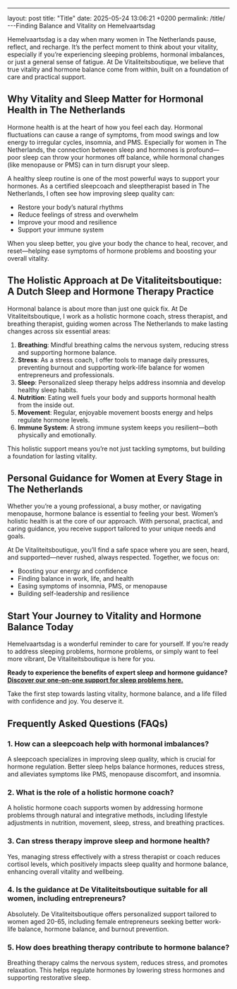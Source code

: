 ---
layout: post
title: "Title"
date: 2025-05-24 13:06:21 +0200
permalink: /title/
---Finding Balance and Vitality on Hemelvaartsdag

Hemelvaartsdag is a day when many women in The Netherlands pause, reflect, and recharge. It’s the perfect moment to think about your vitality, especially if you’re experiencing sleeping problems, hormonal imbalances, or just a general sense of fatigue. At De Vitaliteitsboutique, we believe that true vitality and hormone balance come from within, built on a foundation of care and practical support.

## Why Vitality and Sleep Matter for Hormonal Health in The Netherlands

Hormone health is at the heart of how you feel each day. Hormonal fluctuations can cause a range of symptoms, from mood swings and low energy to irregular cycles, insomnia, and PMS. Especially for women in The Netherlands, the connection between sleep and hormones is profound—poor sleep can throw your hormones off balance, while hormonal changes (like menopause or PMS) can in turn disrupt your sleep.

A healthy sleep routine is one of the most powerful ways to support your hormones. As a certified sleepcoach and sleeptherapist based in The Netherlands, I often see how improving sleep quality can:

- Restore your body’s natural rhythms
- Reduce feelings of stress and overwhelm
- Improve your mood and resilience
- Support your immune system

When you sleep better, you give your body the chance to heal, recover, and reset—helping ease symptoms of hormone problems and boosting your overall vitality.

## The Holistic Approach at De Vitaliteitsboutique: A Dutch Sleep and Hormone Therapy Practice

Hormonal balance is about more than just one quick fix. At De Vitaliteitsboutique, I work as a holistic hormone coach, stress therapist, and breathing therapist, guiding women across The Netherlands to make lasting changes across six essential areas:

1. **Breathing**: Mindful breathing calms the nervous system, reducing stress and supporting hormone balance.
2. **Stress**: As a stress coach, I offer tools to manage daily pressures, preventing burnout and supporting work-life balance for women entrepreneurs and professionals.
3. **Sleep**: Personalized sleep therapy helps address insomnia and develop healthy sleep habits.
4. **Nutrition**: Eating well fuels your body and supports hormonal health from the inside out.
5. **Movement**: Regular, enjoyable movement boosts energy and helps regulate hormone levels.
6. **Immune System**: A strong immune system keeps you resilient—both physically and emotionally.

This holistic support means you’re not just tackling symptoms, but building a foundation for lasting vitality.

## Personal Guidance for Women at Every Stage in The Netherlands

Whether you’re a young professional, a busy mother, or navigating menopause, hormone balance is essential to feeling your best. Women’s holistic health is at the core of our approach. With personal, practical, and caring guidance, you receive support tailored to your unique needs and goals.

At De Vitaliteitsboutique, you’ll find a safe space where you are seen, heard, and supported—never rushed, always respected. Together, we focus on:

- Boosting your energy and confidence
- Finding balance in work, life, and health
- Easing symptoms of insomnia, PMS, or menopause
- Building self-leadership and resilience

## Start Your Journey to Vitality and Hormone Balance Today

Hemelvaartsdag is a wonderful reminder to care for yourself. If you’re ready to address sleeping problems, hormone problems, or simply want to feel more vibrant, De Vitaliteitsboutique is here for you.

**Ready to experience the benefits of expert sleep and hormone guidance? [Discover our one-on-one support for sleep problems here.](https://devitaliteitsboutique.nl/slaapproblemen-1-op-1-begeleiding/)**

Take the first step towards lasting vitality, hormone balance, and a life filled with confidence and joy. You deserve it.

## Frequently Asked Questions (FAQs)

### 1. How can a sleepcoach help with hormonal imbalances?

A sleepcoach specializes in improving sleep quality, which is crucial for hormone regulation. Better sleep helps balance hormones, reduces stress, and alleviates symptoms like PMS, menopause discomfort, and insomnia.

### 2. What is the role of a holistic hormone coach?

A holistic hormone coach supports women by addressing hormone problems through natural and integrative methods, including lifestyle adjustments in nutrition, movement, sleep, stress, and breathing practices.

### 3. Can stress therapy improve sleep and hormone health?

Yes, managing stress effectively with a stress therapist or coach reduces cortisol levels, which positively impacts sleep quality and hormone balance, enhancing overall vitality and wellbeing.

### 4. Is the guidance at De Vitaliteitsboutique suitable for all women, including entrepreneurs?

Absolutely. De Vitaliteitsboutique offers personalized support tailored to women aged 20-65, including female entrepreneurs seeking better work-life balance, hormone balance, and burnout prevention.

### 5. How does breathing therapy contribute to hormone balance?

Breathing therapy calms the nervous system, reduces stress, and promotes relaxation. This helps regulate hormones by lowering stress hormones and supporting restorative sleep.

<script type="application/ld+json">
{
  "@context": "https://schema.org",
  "@type": "BlogPosting",
  "headline": "Finding Balance and Vitality on Hemelvaartsdag",
  "description": "Explore how De Vitaliteitsboutique helps women in The Netherlands find vitality through sleep coaching, hormone therapy, and holistic health guidance focused on breathing, stress, sleep, nutrition, movement, and immune system support.",
  "author": {
    "@type": "Person",
    "name": "De Vitaliteitsboutique",
    "description": "At De Vitaliteitsboutique, I help women boost their vitality from the inside out by focusing on six essential areas: breathing, stress, sleep, nutrition, movement, and the immune system."
  },
  "datePublished": "2024-06-01",
  "mainEntityOfPage": {
    "@type": "WebPage",
    "@id": "https://devitaliteitsboutique.nl/blog/finding-balance-and-vitality-on-hemelvaartsdag"
  },
  "keywords": "Sleepcoach, Sleeptherapist, Hormone therapist, Hormone expert, Stress therapist, stress coach, breathing therapist, Holistic hormone coach, Vitality, Sleeping problems, Hormone problems, Menopause, PMS, Hormone balance, Sleep and hormones, Holistic therapist, insomnia, Women's holistic health, Burnout prevention for women, Work-life balance for women",
  "publisher": {
    "@type": "Person",
    "name": "De Vitaliteitsboutique"
  },
  "inLanguage": "nl-NL"
}
</script>

<script type="application/ld+json">
{
  "@context": "https://schema.org",
  "@type": "FAQPage",
  "mainEntity": [
    {
      "@type": "Question",
      "name": "How can a sleepcoach help with hormonal imbalances?",
      "acceptedAnswer": {
        "@type": "Answer",
        "text": "A sleepcoach specializes in improving sleep quality, which is crucial for hormone regulation. Better sleep helps balance hormones, reduces stress, and alleviates symptoms like PMS, menopause discomfort, and insomnia."
      }
    },
    {
      "@type": "Question",
      "name": "What is the role of a holistic hormone coach?",
      "acceptedAnswer": {
        "@type": "Answer",
        "text": "A holistic hormone coach supports women by addressing hormone problems through natural and integrative methods, including lifestyle adjustments in nutrition, movement, sleep, stress, and breathing practices."
      }
    },
    {
      "@type": "Question",
      "name": "Can stress therapy improve sleep and hormone health?",
      "acceptedAnswer": {
        "@type": "Answer",
        "text": "Yes, managing stress effectively with a stress therapist or coach reduces cortisol levels, which positively impacts sleep quality and hormone balance, enhancing overall vitality and wellbeing."
      }
    },
    {
      "@type": "Question",
      "name": "Is the guidance at De Vitaliteitsboutique suitable for all women, including entrepreneurs?",
      "acceptedAnswer": {
        "@type": "Answer",
        "text": "Absolutely. De Vitaliteitsboutique offers personalized support tailored to women aged 20-65, including female entrepreneurs seeking better work-life balance, hormone balance, and burnout prevention."
      }
    },
    {
      "@type": "Question",
      "name": "How does breathing therapy contribute to hormone balance?",
      "acceptedAnswer": {
        "@type": "Answer",
        "text": "Breathing therapy calms the nervous system, reduces stress, and promotes relaxation. This helps regulate hormones by lowering stress hormones and supporting restorative sleep."
      }
    }
  ]
}
</script>